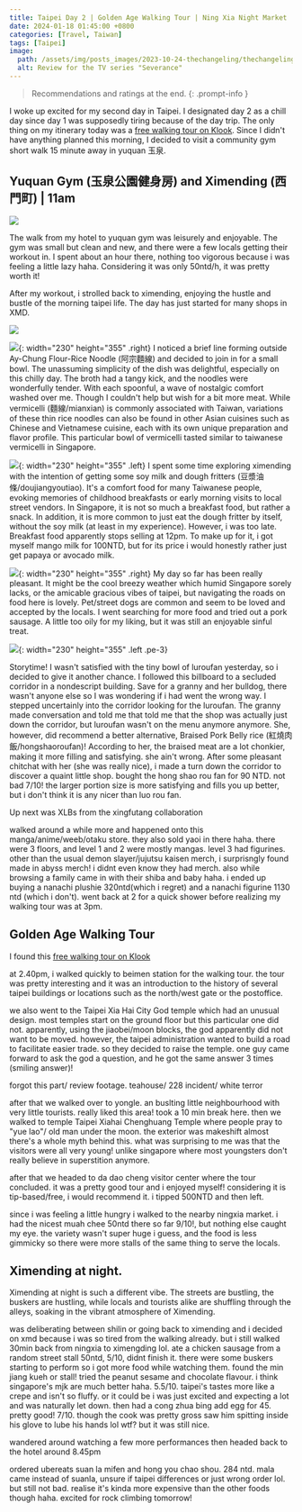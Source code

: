 ```yaml
---
title: Taipei Day 2 | Golden Age Walking Tour | Ning Xia Night Market
date: 2024-01-18 01:45:00 +0800
categories: [Travel, Taiwan]
tags: [Taipei]
image:
  path: /assets/img/posts_images/2023-10-24-thechangeling/thechangeling_postcover.jpg
  alt: Review for the TV series "Severance"
---
```


> Recommendations and ratings at the end.
{: .prompt-info }

I woke up excited for my second day in Taipei. I designated day 2 as a chill day since day 1 was supposedly tiring because of the day trip. The only thing on my itinerary today was a [free walking tour on Klook](https://www.klook.com/en-SG/activity/10199-free-walking-tour-golden-age-route-taipei/?aid=54315). Since I didn't have anything planned this morning, I decided to visit a community gym short walk 15 minute away in yuquan 玉泉. 


## Yuquan Gym (玉泉公園健身房) and Ximending (西門町) | 11am

![](/assets/img/posts_images/2024-01-18-taipei_day2/gym.gif)

The walk from my hotel to yuquan gym was leisurely and enjoyable. The gym was small but clean and new, and there were a few locals getting their workout in. I spent about an hour there, nothing too vigorous because i was feeling a little lazy haha. Considering it was only 50ntd/h, it was pretty worth it!

After my workout, i strolled back to ximending, enjoying the hustle and bustle of the morning taipei life. The day has just started for many shops in XMD. 

![](/assets/img/posts_images/2024-01-18-taipei_day2/ahchung_concat.gif)


![](/assets/img/posts_images/2024-01-18-taipei_day2/ahchung.jpeg){: width="230" height="355" .right} I noticed a brief line forming outside Ay-Chung Flour-Rice Noodle (阿宗麵線) and decided to join in for a small bowl. The unassuming simplicity of the dish was delightful, especially on this chilly day. The broth had a tangy kick, and the noodles were wonderfully tender. With each spoonful, a wave of nostalgic comfort washed over me. Though I couldn't help but wish for a bit more meat. While vermicelli (麵線/mianxian) is commonly associated with Taiwan, variations of these thin rice noodles can also be found in other Asian cuisines such as Chinese and Vietnamese cuisine, each with its own unique preparation and flavor profile. This particular bowl of vermicelli tasted similar to taiwanese vermicelli in Singapore.


![](/assets/img/posts_images/2024-01-18-taipei_day2/sold_out_youtiao.jpeg){: width="230" height="355" .left} 
I spent some time exploring ximending with the intention of getting some soy milk and dough fritters (豆漿油條/doujiangyoutiao). It's a comfort food for many Taiwanese people, evoking memories of childhood breakfasts or early morning visits to local street vendors. In Singapore, it is not so much a breakfast food, but rather a snack. In addition, it is more common to just eat the dough fritter by itself, without the soy milk (at least in my experience). However, i was too late. Breakfast food apparently stops selling at 12pm. To make up for it, i got myself mango milk for 100NTD, but for its price i would honestly rather just get papaya or avocado milk.


<!-- after gym i went back to XMD. walked around and had this ah zhong mian xian for 60 ntd. not bad, 7/10. the day has just started for many shops and i saw an older guy do his morning prayers outside his shop. walked around a while more and came across this oyster omelette place. i think its way too much for me so i didnt get it. had mango milk for 100ntd, not bad 7/10 but kinda expensive. wandered around a while more, and wanted to get doujiangyoutiao. but it was too late! (12pm). shall try to return earlier next time.  -->



![](/assets/img/posts_images/2024-01-18-taipei_day2/pork_sausage.gif){: width="230" height="355" .right} 
My day so far has been really pleasant. It might be the cool breezy weather which humid Singapore sorely lacks, or the amicable gracious vibes of taipei, but navigating the roads on food here is lovely. Pet/street dogs are common and seem to be loved and accepted by the locals. I went searching for more food and tried out a pork sausage. A little too oily for my liking, but it was still an enjoyable sinful treat. 


![](/assets/img/posts_images/2024-01-18-taipei_day2/hongshaoroufan.jpeg){: width="230" height="355" .left .pe-3} 

Storytime! I wasn't satisfied with the tiny bowl of luroufan yesterday, so i decided to give it another chance. I followed this billboard to a secluded corridor in a nondescript building. Save for a granny and her bulldog, there wasn't anyone else so I was wondering if i had went the wrong way. I stepped uncertainly into the corridor looking for the luroufan. The granny made conversation and told me that told me that the shop was actually just down the corridor, but luroufan wasn't on the menu anymore anymore. She, however, did recommend a better alternative, Braised Pork Belly rice (紅燒肉飯/hongshaoroufan)! According to her, the braised meat are a lot chonkier, making it more filling and satisfying. she ain't wrong. After some pleasant chitchat with her (she was really nice), i made a turn down the corridor to discover a quaint little shop. bought the hong shao rou fan for 90 NTD. not bad 7/10! the larger portion size is more satisfying and fills you up better, but i don't think it is any nicer than luo rou fan. 

Up next was XLBs from the xingfutang collaboration


<!-- unsure if it is the weather or the vibes, but wandering here is very pleasant. dogs are pretty common and seems to be accepted even in shops and buildings. had a pork sausage for 50NTD, it was ok, 6/10. went looking for luroufan. followed one random advertisement into a quiet corridor. the granny in the corridor with her bulldog told me that the shop didnt sell luroufan anymore, but they had a better alternative. hong shao rou fan! according to her, the braised meat in hong shao rou fan come in larger blocks, making it nicer. she aint wrong. i made a turn into the corridor to discover a quaint little shop. bought the hong shao rou fan for 90 NTD. not bad 7/10! but i don't think it is any nicer than luo rou fan, just portion sizing is different. went back out, and tried the xiao long baos 120NTD from a shop opened by the famous xingfutang bubble tea shop. honestly it was kinda mediocre, maybe 5.5/10. wouldnt rlly return or recommend. i didnt get to try the special brown sugar boba xlb though, it was sold out. -->

walked around a while more and happened onto this manga/anime/weeb/otaku store. they also sold yaoi in there haha. there were 3 floors, and level 1 and 2 were mostly mangas. level 3 had figurines. other than the usual demon slayer/jujutsu kaisen merch, i surprisngly found made in abyss merch! i didnt even know they had merch. also while browsing a family came in with their shiba and baby haha. i ended up buying a nanachi plushie 320ntd(which i regret) and a nanachi figurine 1130 ntd (which i don't). went back at 2 for a quick shower before realizing my walking tour was at 3pm. 

## Golden Age Walking Tour

I found this [free walking tour on Klook](https://www.klook.com/en-SG/activity/10199-free-walking-tour-golden-age-route-taipei/?aid=54315)

at 2.40pm, i walked quickly to beimen station for the walking tour. the tour was pretty interesting and it was an introduction to the history of several taipei buildings or locations such as the north/west gate or the postoffice. 

we also went to the Taipei Xia Hai City God temple which had an unusual design. most temples start on the ground floor but this particular one did not. apparently, using the jiaobei/moon blocks, the god apparently did not want to be moved. however, the taipei administration wanted to build a road to facilitate easier trade. so they decided to raise the temple. one guy came forward to ask the god a question, and he got the same answer 3 times (smiling answer)!


forgot this part/ review footage. teahouse/ 228 incident/ white terror

after that we walked over to yongle. an buslting little neighbourhood with very little tourists. really liked this area! took a 10 min break here. then we walked to temple Taipei Xiahai Chenghuang Temple where people pray to "yue lao"/ old man under the moon. the exterior was makeshift almost there's a whole myth behind this. what was surprising to me was that the visitors were all very young! unlike singapore where most youngsters don't really believe in superstition anymore.

after that we headed to da dao cheng visitor center where the tour concluded. it was a pretty good tour and i enjoyed myself! considering it is tip-based/free, i would recommend it. i tipped 500NTD and then left.

since i was feeling a little hungry i walked to the nearby ningxia market. i had the nicest muah chee 50ntd there so far 9/10!, but nothing else caught my eye. the variety wasn't super huge i guess, and the food is less gimmicky so there were more stalls of the same thing to serve the locals.


## Ximending at night.

Ximending at night is such a different vibe. The streets are bustling, the buskers are hustling, while locals and tourists alike are shuffling through the alleys, soaking in the vibrant atmosphere of Ximending.




was deliberating between shilin or going back to ximending and i decided on xmd because i was so tired from the walking already. but i still walked 30min back from ningxia to ximengding lol. ate a chicken sausage from a random street stall 50ntd, 5/10, didnt finish it. there were some buskers starting to perform so i got more food while watching them. found the min jiang kueh or stall! tried the peanut sesame and chocolate flavour. i think singapore's mjk are much better haha. 5.5/10. taipei's tastes more like a crepe and isn't so fluffy. or it could be i was just excited and expecting a lot and was naturally let down.
then had a cong zhua bing add egg for 45. pretty good! 7/10. though the cook was pretty gross saw him spitting inside his glove to lube his hands lol wtf? but it was still nice. 

wandered around watching a few more performances then headed back to the hotel around 8.45pm

ordered ubereats suan la mifen and hong you chao shou. 284 ntd. mala came instead of suanla, unsure if taipei differences or just wrong order lol. but still not bad. realise it's kinda more expensive than the other foods though haha. excited for rock climbing tomorrow! 

